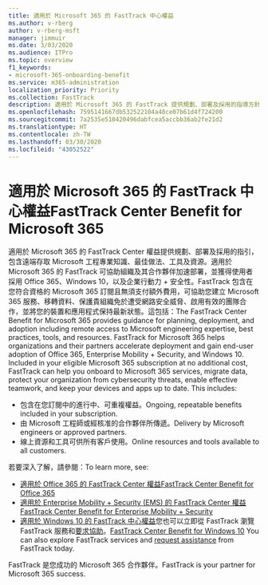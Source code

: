 ```yaml
---
title: 適用於 Microsoft 365 的 FastTrack 中心權益
ms.author: v-rberg
author: v-rberg-msft
manager: jimmuir
ms.date: 3/03/2020
ms.audience: ITPro
ms.topic: overview
f1_keywords:
- microsoft-365-onboarding-benefit
ms.service: m365-administration
localization_priority: Priority
ms.collection: FastTrack
description: 適用於 Microsoft 365 的 FastTrack 提供規劃、部署及採用的指導方針，包含遠端存取 Microsoft 工程專業知識、最佳做法、工具及資源。適用於 Microsoft 365 的 FastTrack 可協助組織及其合作夥伴加速部署，並獲得使用者採用 Office 365、Windows 10，以及企業行動力 + 安全性。
ms.openlocfilehash: 7595141667db532522104a48ce07b61d4f724200
ms.sourcegitcommit: 7a2535e510420496dabfcea5accbb36ab2fe21d2
ms.translationtype: HT
ms.contentlocale: zh-TW
ms.lasthandoff: 03/30/2020
ms.locfileid: "43052522"
---
```

# <a name="fasttrack-center-benefit-for-microsoft-365"></a><span data-ttu-id="c457b-104">適用於 Microsoft 365 的 FastTrack 中心權益</span><span class="sxs-lookup"><span data-stu-id="c457b-104">FastTrack Center Benefit for Microsoft 365</span></span>

<span data-ttu-id="c457b-p102">適用於 Microsoft 365 的 FastTrack Center 權益提供規劃、部署及採用的指引，包含遠端存取 Microsoft 工程專業知識、最佳做法、工具及資源。適用於 Microsoft 365 的 FastTrack 可協助組織及其合作夥伴加速部署，並獲得使用者採用 Office 365、Windows 10，以及企業行動力 + 安全性。FastTrack 包含在您符合資格的 Microsoft 365 訂閱且無須支付額外費用，可協助您建立 Microsoft 365 服務、移轉資料、保護貴組織免於遭受網路安全威脅、啟用有效的團隊合作，並將您的裝置和應用程式保持最新狀態。這包括：</span><span class="sxs-lookup"><span data-stu-id="c457b-p102">The FastTrack Center Benefit for Microsoft 365 provides guidance for planning, deployment, and adoption including remote access to Microsoft engineering expertise, best practices, tools, and resources. FastTrack for Microsoft 365 helps organizations and their partners accelerate deployment and gain end-user adoption of Office 365, Enterprise Mobility + Security, and Windows 10. Included in your eligible Microsoft 365 subscription at no additional cost, FastTrack can help you onboard to Microsoft 365 services, migrate data, protect your organization from cybersecurity threats, enable effective teamwork, and keep your devices and apps up to date. This includes:</span></span>

- <span data-ttu-id="c457b-109">包含在您訂閱中的進行中、可重複權益。</span><span class="sxs-lookup"><span data-stu-id="c457b-109">Ongoing, repeatable benefits included in your subscription.</span></span>
- <span data-ttu-id="c457b-110">由 Microsoft 工程師或經核准的合作夥伴所傳遞。</span><span class="sxs-lookup"><span data-stu-id="c457b-110">Delivery by Microsoft engineers or approved partners.</span></span>
- <span data-ttu-id="c457b-111">線上資源和工具可供所有客戶使用。</span><span class="sxs-lookup"><span data-stu-id="c457b-111">Online resources and tools available to all customers.</span></span>
  
<span data-ttu-id="c457b-112">若要深入了解，請參閱：</span><span class="sxs-lookup"><span data-stu-id="c457b-112">To learn more, see:</span></span>

- [<span data-ttu-id="c457b-113">適用於 Office 365 的 FastTrack Center 權益</span><span class="sxs-lookup"><span data-stu-id="c457b-113">FastTrack Center Benefit for Office 365</span></span>](O365-fasttrack-benefit-for-office-365.md) 
- [<span data-ttu-id="c457b-114">適用於 Enterprise Mobility + Security (EMS) 的 FastTrack Center 權益</span><span class="sxs-lookup"><span data-stu-id="c457b-114">FastTrack Center Benefit for Enterprise Mobility + Security</span></span>](EMS-fasttrack-benefit-for-EMS.md)
- <span data-ttu-id="c457b-115">[適用於 Windows 10 的 FastTrack 中心權益](Win-10-fasttrack-benefit-for-Windows-10.md)您也可以立即從 FastTrack 瀏覽 FastTrack 服務和[要求協助](https://go.microsoft.com/fwlink/p/?LinkId=2003903)。</span><span class="sxs-lookup"><span data-stu-id="c457b-115">[FastTrack Center Benefit for Windows 10](Win-10-fasttrack-benefit-for-Windows-10.md) You can also explore FastTrack services and [request assistance](https://go.microsoft.com/fwlink/p/?LinkId=2003903) from FastTrack today.</span></span>

<span data-ttu-id="c457b-116">FastTrack 是您成功的 Microsoft 365 合作夥伴。</span><span class="sxs-lookup"><span data-stu-id="c457b-116">FastTrack is your partner for Microsoft 365 success.</span></span>
  